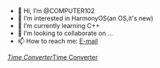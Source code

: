 - 👋 Hi, I’m @COMPUTER102
- 👀 I’m interested in HarmonyOS(an OS,it's new)
- 🌱 I’m currently learning C++
- 💞️ I’m looking to collaborate on ...
- 📫 How to reach me: [E-mail](mailto:leo20190816@outlook.com)

<span class="wtb-ew-v1" style="width: 369px; display:inline-block"><script src="https://www.worldtimebuddy.com/clock_widget.js?h=1816670&bc=22B14C&cn=&wt=c2"></script><i><a href="https://www.worldtimebuddy.com/">Time Converter</a></i><noscript><a href="https://www.worldtimebuddy.com/">Time Converter</a></noscript><script>window[wtb_event_widgets.pop()].init()</script></span>

<!---
COMPUTER102/COMPUTER102 is a ✨ special ✨ repository because its `README.md` (this file) appears on your GitHub profile.
You can click the Preview link to take a look at your changes.
--->
